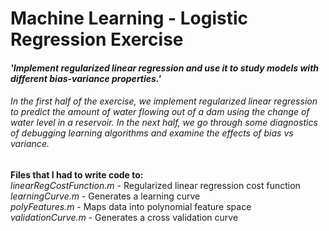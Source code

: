 # Machine Learning - Logistic Regression Exercise

#### <em>'Implement regularized linear regression and use it to study models with different bias-variance properties.'<br>
  
###### In the first half of the exercise, we implement regularized linear regression to predict the amount of water flowing out of a dam using the change of water level in a reservoir. In the next half, we go through some diagnostics of debugging learning algorithms and examine the effects of bias vs variance.</em>

<strong>Files that I had to write code to:</strong><br>
<em>linearRegCostFunction.m</em></strong> - Regularized linear regression cost function<br>
<em>learningCurve.m</em></strong> - Generates a learning curve<br>
<em>polyFeatures.m</em></strong> - Maps data into polynomial feature space<br>
<em>validationCurve.m</em></strong> - Generates a cross validation curve<br>
